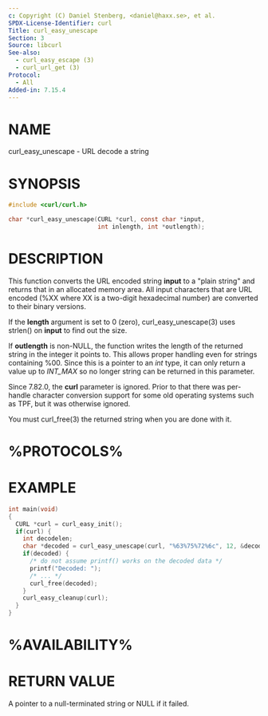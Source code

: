 ```yaml
---
c: Copyright (C) Daniel Stenberg, <daniel@haxx.se>, et al.
SPDX-License-Identifier: curl
Title: curl_easy_unescape
Section: 3
Source: libcurl
See-also:
  - curl_easy_escape (3)
  - curl_url_get (3)
Protocol:
  - All
Added-in: 7.15.4
---
```


# NAME

curl_easy_unescape - URL decode a string

# SYNOPSIS

~~~c
#include <curl/curl.h>

char *curl_easy_unescape(CURL *curl, const char *input,
                         int inlength, int *outlength);
~~~

# DESCRIPTION

This function converts the URL encoded string **input** to a "plain string"
and returns that in an allocated memory area. All input characters that are URL
encoded (%XX where XX is a two-digit hexadecimal number) are converted to their
binary versions.

If the **length** argument is set to 0 (zero), curl_easy_unescape(3)
uses strlen() on **input** to find out the size.

If **outlength** is non-NULL, the function writes the length of the returned
string in the integer it points to. This allows proper handling even for
strings containing %00. Since this is a pointer to an *int* type, it can
only return a value up to *INT_MAX* so no longer string can be returned in
this parameter.

Since 7.82.0, the **curl** parameter is ignored. Prior to that there was
per-handle character conversion support for some old operating systems such as
TPF, but it was otherwise ignored.

You must curl_free(3) the returned string when you are done with it.

# %PROTOCOLS%

# EXAMPLE

~~~c
int main(void)
{
  CURL *curl = curl_easy_init();
  if(curl) {
    int decodelen;
    char *decoded = curl_easy_unescape(curl, "%63%75%72%6c", 12, &decodelen);
    if(decoded) {
      /* do not assume printf() works on the decoded data */
      printf("Decoded: ");
      /* ... */
      curl_free(decoded);
    }
    curl_easy_cleanup(curl);
  }
}
~~~

# %AVAILABILITY%

# RETURN VALUE

A pointer to a null-terminated string or NULL if it failed.
